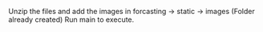 Unzip the files and add the images in forcasting -> static -> images (Folder already created) Run main to execute.
